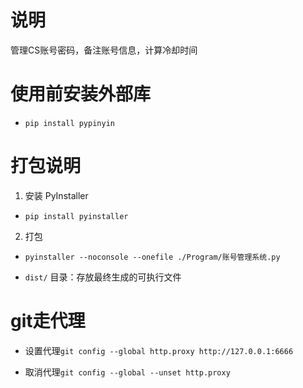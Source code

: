 # 说明

管理CS账号密码，备注账号信息，计算冷却时间

# 使用前安装外部库

- `pip install pypinyin`

# 打包说明

1. 安装 PyInstaller

- `pip install pyinstaller`

2. 打包

- `pyinstaller --noconsole --onefile ./Program/账号管理系统.py`

- `dist/` 目录：存放最终生成的可执行文件

# git走代理

- 设置代理`git config --global http.proxy http://127.0.0.1:6666`

- 取消代理`git config --global --unset http.proxy`